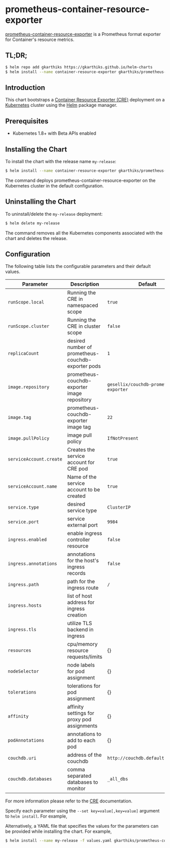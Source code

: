 # prometheus-container-resource-exporter

[prometheus-container-resource-exporter](https://github.com/gkarthiks/container-resource-exporter) is a Prometheus format exporter for Container's resource metrics.

## TL;DR;

```bash
$ helm repo add gkarthiks https://gkarthiks.github.io/helm-charts
$ helm install --name container-resource-exporter gkarthiks/prometheus-container-resource-exporter
```

## Introduction

This chart bootstraps a [Container Resource Exporter (CRE)](https://github.com/gkarthiks/container-resource-exporter) deployment on a [Kubernetes](http://kubernetes.io) cluster using the [Helm](https://helm.sh) package manager.

## Prerequisites

- Kubernetes 1.8+ with Beta APIs enabled

## Installing the Chart

To install the chart with the release name `my-release`:

```bash
$ helm install --name container-resource-exporter gkarthiks/prometheus-container-resource-exporter
```

The command deploys prometheus-container-resource-exporter on the Kubernetes cluster in the default configuration.

## Uninstalling the Chart

To uninstall/delete the `my-release` deployment:

```bash
$ helm delete my-release
```

The command removes all the Kubernetes components associated with the chart and deletes the release.

## Configuration

The following table lists the configurable parameters and their default values.

| Parameter              | Description                                         | Default                                 |
| ---------------------- | --------------------------------------------------- | --------------------------------------- |
| `runScope.local`       | Running the CRE in namespaced scope                 | `true`                                  |
| `runScope.cluster`     | Running the CRE in cluster scope                    | `false`                                 |
| `replicaCount`         | desired number of prometheus-couchdb-exporter pods  | `1`                                     |
| `image.repository`     | prometheus-couchdb-exporter image repository        | `gesellix/couchdb-prometheus-exporter`  |
| `image.tag`            | prometheus-couchdb-exporter image tag               | `22`                                    |
| `image.pullPolicy`     | image pull policy                                   | `IfNotPresent`                          |
| `serviceAccount.create`| Creates the service account for CRE pod             | `true`                                  |
| `serviceAccount.name`  | Name of the service account to be created           | `true`                                  |
| `service.type`         | desired service type                                | `ClusterIP`                             |
| `service.port`         | service external port                               | `9984`                                  |
| `ingress.enabled`      | enable ingress controller resource                  | `false`                                 |
| `ingress.annotations`  | annotations for the host's ingress records          | `false`                                 |
| `ingress.path`         | path for the ingress route                          | `/`                                     |
| `ingress.hosts`        | list of host address for ingress creation           |                                         |
| `ingress.tls`          | utilize TLS backend in ingress                      |                                         |
| `resources`            | cpu/memory resource requests/limits                 | {}                                      |
| `nodeSelector`         | node labels for pod assignment                      | {}                                      |
| `tolerations`          | tolerations for pod assignment                      | {}                                      |
| `affinity`             | affinity settings for proxy pod assignments         | {}                                      |
| `podAnnotations`	     | annotations to add to each pod					   | {}                                      |
| `couchdb.uri`          | address of the couchdb                              | `http://couchdb.default.svc:5984`       |
| `couchdb.databases`    | comma separated databases to monitor                | `_all_dbs`                              |


For more information please refer to the [CRE](https://github.com/gkarthiks/container-resource-exporter) documentation.

Specify each parameter using the `--set key=value[,key=value]` argument to `helm install`. For example,

Alternatively, a YAML file that specifies the values for the parameters can be provided while installing the chart. For example,

```bash
$ helm install --name my-release -f values.yaml gkarthiks/prometheus-container-resource-exporter
```

